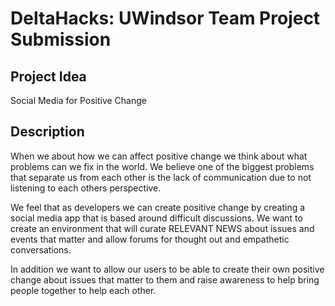 # DeltaHacks: UWindsor Team Project Submission
## Project Idea
Social Media for Positive Change

## Description
  When we about how we can affect positive change we think about what problems can we fix in the world. We believe one of the biggest problems that separate us from each other is the lack of communication due to not listening to each others perspective.

  We feel that as developers we can create positive change by creating a social media app that is based around difficult discussions. We want to create an environment that will curate RELEVANT NEWS about issues and events that matter and allow forums for thought out and empathetic conversations.

  In addition we want to allow our users to be able to create their own positive change about issues that matter to them and raise awareness to help bring people together to help each other.

